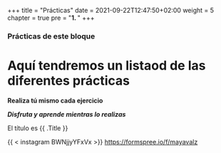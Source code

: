 +++
title = "Prácticas"
date = 2021-09-22T12:47:50+02:00
weight = 5
chapter = true
pre = "<b>1. </b>"
+++

### Prácticas de este bloque

# Aquí tendremos un listaod de las diferentes prácticas

**Realiza tú mismo cada ejercicio**

***Disfruta y aprende mientras lo realizas***

El título es {{ .Title }}


{{ < instagram BWNjjyYFxVx >}}
https://formspree.io/f/mayavalz
